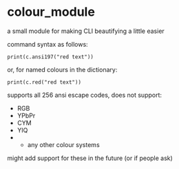 # colour_module
a small module for making CLI beautifying a little easier

command syntax as follows:

`print(c.ansi197("red text"))`

or, for named colours in the dictionary:

`print(c.red("red text"))`


supports all 256 ansi escape codes, does not support:

  - RGB
  - YPbPr
  - CYM
  - YIQ
  - + any other colour systems

might add support for these in the future (or if people ask)
